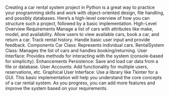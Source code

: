 Creating a car rental system project in Python is a great way to practice your programming skills and work with object-oriented design, file handling, and possibly databases. Here’s a high-level overview of how you can structure such a project, followed by a basic implementation.
High-Level Overview
Requirements
Manage a list of cars with attributes like make, model, and availability.
Allow users to view available cars, book a car, and return a car.
Track rental history.
Handle basic user input and provide feedback.
Components
Car Class: Represents individual cars.
RentalSystem Class: Manages the list of cars and handles booking/returning.
User Interface: Provides methods for interacting with the system (console-based for simplicity).
Enhancements
Persistence: Save and load car data from a file or database.
User Accounts: Add functionality for multiple users, reservations, etc.
Graphical User Interface: Use a library like Tkinter for a GUI.
This basic implementation will help you understand the core concepts of a car rental system. As you progress, you can add more features and improve the system based on your requirements.
